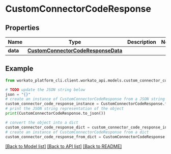 # CustomConnectorCodeResponse


## Properties

Name | Type | Description | Notes
------------ | ------------- | ------------- | -------------
**data** | [**CustomConnectorCodeResponseData**](CustomConnectorCodeResponseData.md) |  | 

## Example

```python
from workato_platform_cli.client.workato_api.models.custom_connector_code_response import CustomConnectorCodeResponse

# TODO update the JSON string below
json = "{}"
# create an instance of CustomConnectorCodeResponse from a JSON string
custom_connector_code_response_instance = CustomConnectorCodeResponse.from_json(json)
# print the JSON string representation of the object
print(CustomConnectorCodeResponse.to_json())

# convert the object into a dict
custom_connector_code_response_dict = custom_connector_code_response_instance.to_dict()
# create an instance of CustomConnectorCodeResponse from a dict
custom_connector_code_response_from_dict = CustomConnectorCodeResponse.from_dict(custom_connector_code_response_dict)
```
[[Back to Model list]](../README.md#documentation-for-models) [[Back to API list]](../README.md#documentation-for-api-endpoints) [[Back to README]](../README.md)


